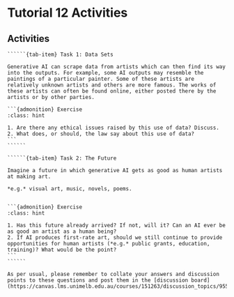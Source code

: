 # Tutorial 12 Activities

## Activities

```````{tab-set}
``````{tab-item} Task 1: Data Sets

Generative AI can scrape data from artists which can then find its way into the outputs. For example, some AI outputs may resemble the paintings of a particular painter. Some of these artists are relatively unknown artists and others are more famous. The works of these artists can often be found online, either posted there by the artists or by other parties.

```{admonition} Exercise
:class: hint

1. Are there any ethical issues raised by this use of data? Discuss.
2. What does, or should, the law say about this use of data?
```
``````

``````{tab-item} Task 2: The Future

Imagine a future in which generative AI gets as good as human artists at making art.

*e.g.* visual art, music, novels, poems.


```{admonition} Exercise
:class: hint

1. Has this future already arrived? If not, will it? Can an AI ever be as good an artist as a human being?
2. If AI produces first-rate art, should we still continue to provide opportunities for human artists (*e.g.* public grants, education, training)? What would be the point?
```
``````
```````

```{note}
As per usual, please remember to collate your answers and discussion points to these questions and post them in the [discussion board](https://canvas.lms.unimelb.edu.au/courses/151263/discussion_topics/955124)!
```
